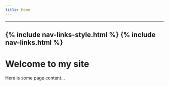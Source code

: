 ```yaml
---
title: Home
---
```

---
{% include nav-links-style.html %}
{% include nav-links.html %}
---

# Welcome to my site

Here is some page content...
